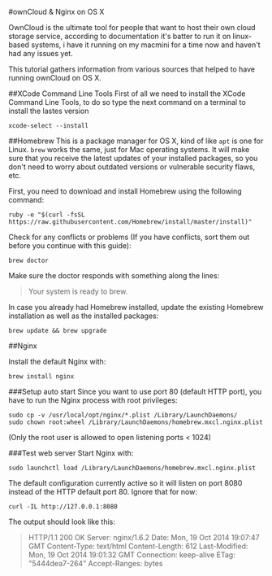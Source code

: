 #ownCloud & Nginx on OS X

OwnCloud is the ultimate tool for people that want to host their own cloud storage service, according to documentation it's batter to run it on linux-based systems, i have it running on my macmini for a time now and haven't had any issues yet.

This tutorial gathers information from various sources that helped to have running ownCloud on OS X.

##XCode Command Line Tools
First of all we need to install the XCode Command Line Tools, to do so type the next command on a terminal to install the lastes version
```
xcode-select --install
```

##Homebrew
This is a package manager for OS X, kind of like `apt` is one for Linux. `brew` works the same, just for Mac operating systems. It will make sure that you receive the latest updates of your installed packages, so you don't need to worry about outdated versions or vulnerable security flaws, etc.

First, you need to download and install Homebrew using the following command:
```
ruby -e "$(curl -fsSL https://raw.githubusercontent.com/Homebrew/install/master/install)"
```

Check for any conflicts or problems (If you have conflicts, sort them out before you continue with this guide):
```
brew doctor
```
Make sure the doctor responds with something along the lines:
> Your system is ready to brew.

In case you already had Homebrew installed, update the existing Homebrew installation as well as the installed packages:
```
brew update && brew upgrade
```

##Nginx

Install the default Nginx with:
```
brew install nginx
```
###Setup auto start
Since you want to use port 80 (default HTTP port), you have to run the Nginx process with root privileges:
```
sudo cp -v /usr/local/opt/nginx/*.plist /Library/LaunchDaemons/
sudo chown root:wheel /Library/LaunchDaemons/homebrew.mxcl.nginx.plist
```
(Only the root user is allowed to open listening ports < 1024)

###Test web server
Start Nginx with:
```
sudo launchctl load /Library/LaunchDaemons/homebrew.mxcl.nginx.plist
```
The default configuration currently active so it will listen on port 8080 instead of the HTTP default port 80. Ignore that for now:
```
curl -IL http://127.0.0.1:8080
```
The output should look like this:

> HTTP/1.1 200 OK
> Server: nginx/1.6.2
> Date: Mon, 19 Oct 2014 19:07:47 GMT
> Content-Type: text/html
> Content-Length: 612
> Last-Modified: Mon, 19 Oct 2014 19:01:32 GMT
> Connection: keep-alive
> ETag: "5444dea7-264"
> Accept-Ranges: bytes
